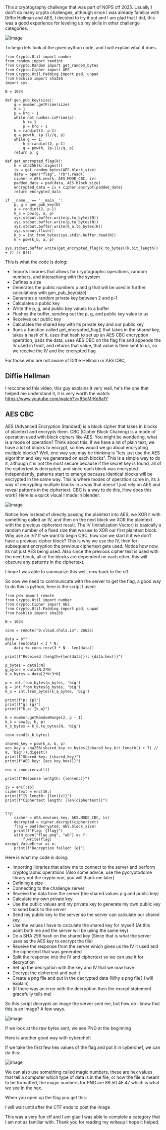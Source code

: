 This  a cryptography challenge that was part of N0PS ctf 2025. Usually I don't do many crypto challenges, although since I was already familiar with Diffie Hellman and AES, I decided to try it out and I am glad
that I did, this was a good experience for leveling up my skills in other challenge categories.

![image](https://github.com/user-attachments/assets/4368f70f-91c8-4f06-b9d0-19d0e6662ea2)

To begin lets look at the given python code, and I will explain what it does.
```
from Crypto.Util import number
from random import randint
from Crypto.Random import get_random_bytes
from Crypto.Cipher import AES
from Crypto.Util.Padding import pad, unpad
from hashlib import sha256
import sys

N = 1024

def gen_pub_key(size):
    q = number.getPrime(size)
    k = 1
    p = k*q + 1
    while not number.isPrime(p):
        k += 1
        p = k*q + 1
    h = randint(2, p-1)
    g = pow(h, (p-1)//q, p)
    while g == 1:
        h = randint(2, p-1)
        g = pow(h, (p-1)//q, p)
    return p, g

def get_encrypted_flag(k):
    k = sha256(k).digest()
    iv = get_random_bytes(AES.block_size)
    data = open("flag", "rb").read()
    cipher = AES.new(k, AES.MODE_CBC, iv)
    padded_data = pad(data, AES.block_size)
    encrypted_data = iv + cipher.encrypt(padded_data)
    return encrypted_data

if __name__ == '__main__':
    p, g = gen_pub_key(N)
    a = randint(2, p-1)
    k_a = pow(g, a, p)
    sys.stdout.buffer.write(p.to_bytes(N))
    sys.stdout.buffer.write(g.to_bytes(N))
    sys.stdout.buffer.write(k_a.to_bytes(N))
    sys.stdout.flush()
    k_b = int.from_bytes(sys.stdin.buffer.read(N))
    k = pow(k_b, a, p)
    sys.stdout.buffer.write(get_encrypted_flag(k.to_bytes((k.bit_length() + 7) // 8)))
```

This is what the code is doing: 

- Imports libraries that allows for cryptographic operations, random numbers, and interactiong with the system
- Defines a size
- Generates the public numbers p and g that will be used in further calculations with gen_pub_key(size)
- Generates a random private key between 2 and p-1
- Calculates a public key
- Write the p, g, and public key values to a buffer
- Flushes the buffer, sending out the p, g, and public key value to us
- Receives our public key
- Calculates the shared key with its private key and our public key
- Runs a function called get_encrypted_flag() that takes in the shared key, takes a hash of it, uses that hash to set up an AES CBC encryption operation, pads the data, uses AES CBC on the flag file 
and appends the IV used in front, and returns that value, that value is then sent to us, so we receive the IV and the encrypted flag

For those who are not aware of Diffie Hellman or AES CBC, 

## Diffie Hellman

I reccomend this video, this guy explains it very well, he's the one that helped me understand it, it is very worth the watch: https://www.youtube.com/watch?v=85oMrKd8afY

## AES CBC

AES (Advanced Encryption Standard) is a block cipher that takes in blocks of plaintext and encrypts them. CBC (Cipher Block Chaining) is a mode of operation used with block ciphers like AES.
You might be wondering, what is a mode of operation? Think about this, if we have a lot of plain text, we have a lot of blocks to encrypt, so how would we go about encrypting multiple blocks?
Well, one way you may be thinking is "lets just use the AES algorithm and key we generated on each blocks". This is a simple way to do it, although it is not the most secure because if the secret
key is found, all of the ciphertext is decrypted, and since each block was encrypted independently, patterns start to emerge because identical blocks will be encrypted in the same way. This is where modes 
of operation come in, its a way of encrypting multiple blocks in a way that doesn't just rely on AES and reveal patterns in the ciphertext. CBC is a way to do this, How does this work? Here is a quick visual I made in  blender: 

![image](https://github.com/user-attachments/assets/aabeeb7f-d5f9-4993-8b5d-bc09ac8bd8b0)

Notice how instead of directly passing the plaintext into AES, we XOR it with something called an IV, and then on the next block we XOR the plaintext with the previous ciphertext result. The IV 
(Initialization Vector) is basically a random number of a fixed size that we use to XOR our first plaintext block. Why use an IV? If we want to begin CBC, how can we start it if we don't have
a previous cipher block? This is why we use the IV, then for subsequent encryption the previous ciphertext gets used. Notice how now, its not just AES being used. Also since the previous cipher text is used with the next block, all of the blocks are dependent on each other, this will obscure any patterns in the ciphertext.

I hope I was able to summarize this well, now back to the ctf.

So now we need to communicate with the server to get the flag, a good way to do this is python, here is the script I used:

```
from pwn import remote
from Crypto.Util import number
from Crypto.Cipher import AES
from Crypto.Util.Padding import pad, unpad
from hashlib import sha256

N = 1024

conn = remote("0.cloud.chals.io", 26625)

data = b""
while len(data) < 3 * N:
    data += conn.recv(3 * N - len(data))

print(f"Received (length={len(data)}): {data.hex()}")

p_bytes = data[:N]
g_bytes = data[N:2*N]
k_a_bytes = data[2*N:3*N]

p = int.from_bytes(p_bytes, 'big')
g = int.from_bytes(g_bytes, 'big')
k_a = int.from_bytes(k_a_bytes, 'big')

print(f"p: {p}")
print(f"g: {g}")
print(f"k_a: {k_a}")

b = number.getRandomRange(2, p - 1)
k_b = pow(g, b, p)
k_b_bytes = k_b.to_bytes(N, 'big')

conn.send(k_b_bytes)

shared_key = pow(k_a, b, p)
aes_key = sha256(shared_key.to_bytes((shared_key.bit_length() + 7) // 8, 'big')).digest()
print(f"Shared key: {shared_key}")
print(f"AES key: {aes_key.hex()}")

enc = conn.recvall()

print(f"Response lentgth: {len(enc)}")

iv = enc[:16]
ciphertext = enc[16:]
print(f"IV length: {len(iv)}")
print(f"Ciphertext length: {len(ciphertext)}")


try:
    cipher = AES.new(aes_key, AES.MODE_CBC, iv)
    decrypted = cipher.decrypt(ciphertext)
    flag = pad(decrypted, AES.block_size)
    print(f"Flag: {flag}")
    with open("flag.png", "wb") as f:
        f.write(flag)
except ValueError as e:
    print(f"Decryption failed: {e}")
```
Here is what my code is doing: 

- Importing libraries that allow me to connect to the server and perform cryptographic operations (Also some advice, use the pycryptodome library not the crypto one, you will thank me later)
- Defining a size
- Connecting to the challenge server 
- Receive the data from the server (the shared values p g and public key)
- Calculate my own private key
- Use the public values and my private key to generate my own public key to send back to the server
- Send my public key to the server so the server can calculate our shared key
- Use the values I have to calculate the shared key for myself (At this point both me and the server will be using the same key)
- Do a SHA 256 hash on the shared key (Since that is what the server uses as the AES key to encrypt the file)
- Receive the response from the server which gives us the IV it used and the ciphertext that was generated
- Split the response into the IV and ciphertext so we can use it for decryption
- Set up the decryption with the key and IV that we now have
- Decrypt the ciphertext and pad it 
- Create a png file and put in the decrypted data (Why a png file? I will explain)
- (If there was an error with the decryption then the except statement gracefully tells me)

So this script decrypts an image the server sent me, but how do I know that this is an image? A few ways.

![image](https://github.com/user-attachments/assets/1b2c9315-8bd7-4e90-8052-203cd9300b3b)

If we look at the raw bytes sent, we see PNG at the beginning

Here is another good way with cyberchef: 

If we take the first few hex values of the flag and put it in cyberchef, we can do this:

![image](https://github.com/user-attachments/assets/34ac378c-3849-4d1d-832d-995d0263e40e)

We can also use something called magic numbers, these are hex values that tell a computer which type of data is in the file, or how the file is meant to be formatted, the magic numbers for PNG are 89 50 4E 47 which is what 
we see in the hex.

When you open up the flag you get this:

I will wait until after the CTF ends to post the image



This was a very fun ctf and I am glad I was able to complete a category that I am not as familiar with. Thank you for reading my writeup I hope it helped.

